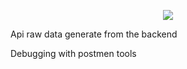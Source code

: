 <p align="center"><img src="https://firebasestorage.googleapis.com/v0/b/firstproject-b9c4b.appspot.com/o/Screenshot%20from%202020-01-10%2020-08-42.png?alt=media&token=8fc509c6-5718-4117-9939-4d22ad08926e"></p>
<p>Api raw data generate from the backend</p>
<p> Debugging with postmen tools</p>
